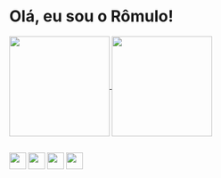 <h1> Olá, eu sou o Rômulo!</h1>

<a href="https://github.com/romulolpaula/github-readme-stats">
  <img align="center" height="180em" src="https://github-readme-stats.vercel.app/api?username=romulolpaula&show_icons=true&theme=date_night" />
</a>
<a href="https://github.com/romulolpaula/github-readme-stats">
  <img align="center" height="180em" src="https://github-readme-stats.vercel.app/api/top-langs/?username=romulolpaula&theme=date_night" />
</a>

##

<img align="center" height="30em" src="https://cdn.jsdelivr.net/gh/devicons/devicon@latest/icons/photoshop/photoshop-original.svg" /> <img align="center" height="30em" src="https://cdn.jsdelivr.net/gh/devicons/devicon@latest/icons/python/python-original.svg" /> <img align="center" height="30em" src="https://cdn.jsdelivr.net/gh/devicons/devicon@latest/icons//html5/html5-plain.svg" />  <img align="center" height="30em" src="https://cdn.jsdelivr.net/gh/devicons/devicon@latest/icons/css3/css3-plain.svg" />


          

          
          
